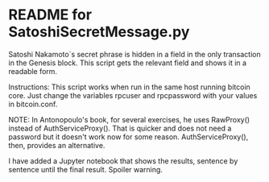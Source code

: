 #  README for SatoshiSecretMessage.py

Satoshi Nakamoto`s secret phrase is hidden in a field in the only transaction
in the Genesis	block. This script gets the relevant field and shows it in 
a readable form.

Instructions: This script works when run in the same host running 
bitcoin core. Just change the variables rpcuser and rpcpassword with 
your values in bitcoin.conf. 

NOTE: In Antonopoulo's book, for several exercises, he uses 
RawProxy() instead of AuthServiceProxy(). That is quicker and does 
not need a password but it doesn't work now for some reason.
AuthServiceProxy(), then, provides an alternative.

I have added a Jupyter notebook that shows the results, sentence by
sentence until the final result. Spoiler warning.
